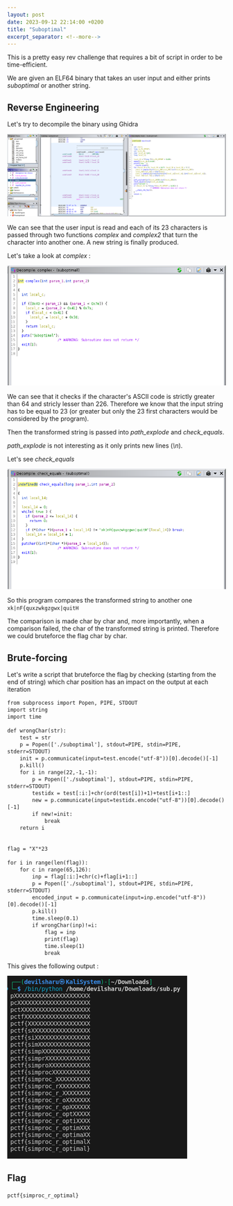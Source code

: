 ```yaml
---
layout: post
date: 2023-09-12 22:14:00 +0200
title: "Suboptimal"
excerpt_separator: <!--more-->
---
```


This is a pretty easy rev challenge that requires a bit of script in order to be time-efficient.

<!--more-->

We are given an ELF64 binary that takes an user input and either prints *suboptimal* or another string.

## Reverse Engineering

Let's try to decompile the binary using Ghidra

![Alt text](/assets/pctf/suboptimal-1.png)

We can see that the user input is read and each of its 23 characters is passed through two functions *complex* and *complex2* that turn the character into another one. A new string is finally produced.

Let's take a look at *complex* :

![Alt text](/assets/pctf/suboptimal-2.png)

We can see that it checks if the character's ASCII code is strictly greater than 64 and stricly lesser than 226. Therefore we know that the input string has to be equal to 23 (or greater but only the 23 first characters would be considered by the program).

Then the transformed string is passed into *path_explode* and *check_equals*.

*path_explode* is not interesting as it only prints new lines (*\n*).

Let's see *check_equals*

![Alt text](/assets/pctf/suboptimal-3.png)

So this program compares the transformed string to another one ```xk|nF{quxzwkgzgwx|quitH```

The comparison is made char by char and, more importantly, when a comparison failed, the char of the transformed string is printed. Therefore we could bruteforce the flag char by char.


## Brute-forcing 

Let's write a script that bruteforce the flag by checking (starting from the end of string) which char position has an impact on the output at each iteration

```
from subprocess import Popen, PIPE, STDOUT
import string
import time

def wrongChar(str):
    test = str
    p = Popen(['./suboptimal'], stdout=PIPE, stdin=PIPE, stderr=STDOUT)
    init = p.communicate(input=test.encode("utf-8"))[0].decode()[-1]
    p.kill()
    for i in range(22,-1,-1):
        p = Popen(['./suboptimal'], stdout=PIPE, stdin=PIPE, stderr=STDOUT)
        testidx = test[:i:]+chr(ord(test[i])+1)+test[i+1::]
        new = p.communicate(input=testidx.encode("utf-8"))[0].decode()[-1]
        if new!=init:
            break
    return i


flag = "X"*23

for i in range(len(flag)):
    for c in range(65,126):
        inp = flag[:i:]+chr(c)+flag[i+1::]
        p = Popen(['./suboptimal'], stdout=PIPE, stdin=PIPE, stderr=STDOUT)
        encoded_input = p.communicate(input=inp.encode("utf-8"))[0].decode()[-1]
        p.kill()
        time.sleep(0.1)
        if wrongChar(inp)!=i:
            flag = inp
            print(flag)
            time.sleep(1)
            break
```
            
This gives the following output : 

![Alt text](/assets/pctf/suboptimal-4.png)


## Flag

`pctf{simproc_r_optimal}`
